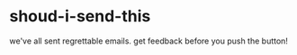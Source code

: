 shoud-i-send-this
=================

we've all sent regrettable emails. get feedback before you push the button!
